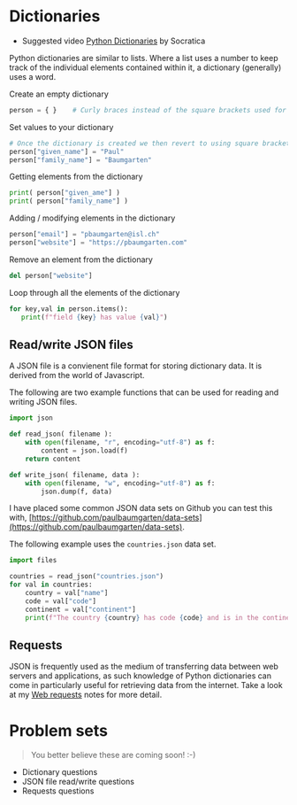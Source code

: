 # Dictionaries

* Suggested video [Python Dictionaries](https://www.youtube.com/watch?v=XCcpzWs-CI4&list=PLi01XoE8jYohWFPpC17Z-wWhPOSuh8Er-&index=15)  by Socratica

Python dictionaries are similar to lists. Where a list uses a number to keep track of the individual elements contained within it, a dictionary (generally) uses a word.

Create an empty dictionary

```python
person = { }    # Curly braces instead of the square brackets used for lists
```

Set values to your dictionary

```python
# Once the dictionary is created we then revert to using square brackets
person["given_name"] = "Paul"   
person["family_name"] = "Baumgarten"
```

Getting elements from the dictionary

```python
print( person["given_ame"] )
print( person["family_name"] )
```

Adding / modifying elements in the dictionary

```python
person["email"] = "pbaumgarten@isl.ch"
person["website"] = "https://pbaumgarten.com"
```

Remove an element from the dictionary

```python
del person["website"]
```

Loop through all the elements of the dictionary

```python
for key,val in person.items():
   print(f"field {key} has value {val}")
```

## Read/write JSON files

A JSON file is a convienent file format for storing dictionary data. It is derived from the world of Javascript.

The following are two example functions that can be used for reading and writing JSON files.

```python
import json

def read_json( filename ):
    with open(filename, "r", encoding="utf-8") as f:
        content = json.load(f)
    return content

def write_json( filename, data ):
    with open(filename, "w", encoding="utf-8") as f:
        json.dump(f, data)
```

I have placed some common JSON data sets on Github you can test this with, [https://github.com/paulbaumgarten/data-sets](https://github.com/paulbaumgarten/data-sets).

The following example uses the `countries.json` data set.

```python
import files

countries = read_json("countries.json")
for val in countries:
    country = val["name"]
    code = val["code"]
    continent = val["continent"]
    print(f"The country {country} has code {code} and is in the continent of {continent}.")
```

## Requests

JSON is frequently used as the medium of transferring data between web servers and applications, as such knowledge of Python dictionaries can come in particularly useful for retrieving data from the internet. Take a look at my [Web requests](https://pbaumgarten.com/python/requests.html) notes for more detail.


# Problem sets

> You better believe these are coming soon! :-)

* Dictionary questions
* JSON file read/write questions
* Requests questions
